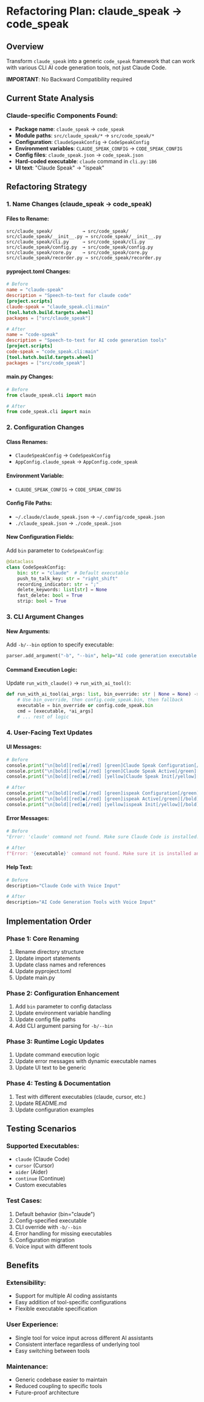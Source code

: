 # Refactoring Plan: claude_speak → code_speak

## Overview
Transform `claude_speak` into a generic `code_speak` framework that can work with various CLI AI code generation tools, not just Claude Code.

**IMPORTANT**: No Backward Compatibility required


## Current State Analysis

### Claude-specific Components Found:
- **Package name**: `claude_speak` → `code_speak`
- **Module paths**: `src/claude_speak/*` → `src/code_speak/*`
- **Configuration**: `ClaudeSpeakConfig` → `CodeSpeakConfig`
- **Environment variables**: `CLAUDE_SPEAK_CONFIG` → `CODE_SPEAK_CONFIG`
- **Config files**: `claude_speak.json` → `code_speak.json`
- **Hard-coded executable**: `claude` command in `cli.py:186`
- **UI text**: "Claude Speak" → "ispeak"

## Refactoring Strategy

### 1. Name Changes (claude_speak → code_speak)

#### Files to Rename:
```
src/claude_speak/           → src/code_speak/
src/claude_speak/__init__.py → src/code_speak/__init__.py
src/claude_speak/cli.py     → src/code_speak/cli.py
src/claude_speak/config.py  → src/code_speak/config.py
src/claude_speak/core.py    → src/code_speak/core.py
src/claude_speak/recorder.py → src/code_speak/recorder.py
```

#### pyproject.toml Changes:
```toml
# Before
name = "claude-speak"
description = "Speech-to-text for claude code"
[project.scripts]
claude-speak = "claude_speak.cli:main"
[tool.hatch.build.targets.wheel]
packages = ["src/claude_speak"]

# After
name = "code-speak"
description = "Speech-to-text for AI code generation tools"
[project.scripts]
code-speak = "code_speak.cli:main"
[tool.hatch.build.targets.wheel]
packages = ["src/code_speak"]
```

#### main.py Changes:
```python
# Before
from claude_speak.cli import main

# After
from code_speak.cli import main
```

### 2. Configuration Changes

#### Class Renames:
- `ClaudeSpeakConfig` → `CodeSpeakConfig`
- `AppConfig.claude_speak` → `AppConfig.code_speak`

#### Environment Variable:
- `CLAUDE_SPEAK_CONFIG` → `CODE_SPEAK_CONFIG`

#### Config File Paths:
- `~/.claude/claude_speak.json` → `~/.config/code_speak.json`
- `./claude_speak.json` → `./code_speak.json`

#### New Configuration Fields:
Add `bin` parameter to `CodeSpeakConfig`:
```python
@dataclass
class CodeSpeakConfig:
    bin: str = "claude"  # Default executable
    push_to_talk_key: str = "right_shift"
    recording_indicator: str = ";"
    delete_keywords: list[str] = None
    fast_delete: bool = True
    strip: bool = True
```

### 3. CLI Argument Changes

#### New Arguments:
Add `-b/--bin` option to specify executable:
```python
parser.add_argument("-b", "--bin", help="AI code generation executable (default from config)")
```

#### Command Execution Logic:
Update `run_with_claude()` → `run_with_ai_tool()`:
```python
def run_with_ai_tool(ai_args: list, bin_override: str | None = None) -> int:
    # Use bin_override, then config.code_speak.bin, then fallback
    executable = bin_override or config.code_speak.bin
    cmd = [executable, *ai_args]
    # ... rest of logic
```

### 4. User-Facing Text Updates

#### UI Messages:
```python
# Before
console.print("\n[bold][red]◉[/red] [green]Claude Speak Configuration[/green][/bold]")
console.print("\n[bold][red]◉[/red] [green]Claude Speak Active[/green][/bold]")
console.print("\n[bold][red]◉[/red] [yellow]Claude Speak Init[/yellow][/bold]\n")

# After
console.print("\n[bold][red]◉[/red] [green]ispeak Configuration[/green][/bold]")
console.print("\n[bold][red]◉[/red] [green]ispeak Active[/green][/bold]")
console.print("\n[bold][red]◉[/red] [yellow]ispeak Init[/yellow][/bold]\n")
```

#### Error Messages:
```python
# Before
"Error: 'claude' command not found. Make sure Claude Code is installed."

# After
f"Error: '{executable}' command not found. Make sure it is installed and in PATH."
```

#### Help Text:
```python
# Before
description="Claude Code with Voice Input"

# After
description="AI Code Generation Tools with Voice Input"
```

## Implementation Order

### Phase 1: Core Renaming
1. Rename directory structure
2. Update import statements
3. Update class names and references
4. Update pyproject.toml
5. Update main.py

### Phase 2: Configuration Enhancement
1. Add `bin` parameter to config dataclass
2. Update environment variable handling
3. Update config file paths
4. Add CLI argument parsing for `-b/--bin`

### Phase 3: Runtime Logic Updates
1. Update command execution logic
2. Update error messages with dynamic executable names
3. Update UI text to be generic

### Phase 4: Testing & Documentation
1. Test with different executables (claude, cursor, etc.)
2. Update README.md
3. Update configuration examples



## Testing Scenarios

### Supported Executables:
- `claude` (Claude Code)
- `cursor` (Cursor)
- `aider` (Aider)
- `continue` (Continue)
- Custom executables

### Test Cases:
1. Default behavior (bin="claude")
2. Config-specified executable
3. CLI override with `-b/--bin`
4. Error handling for missing executables
5. Configuration migration
6. Voice input with different tools

## Benefits

### Extensibility:
- Support for multiple AI coding assistants
- Easy addition of tool-specific configurations
- Flexible executable specification

### User Experience:
- Single tool for voice input across different AI assistants
- Consistent interface regardless of underlying tool
- Easy switching between tools

### Maintenance:
- Generic codebase easier to maintain
- Reduced coupling to specific tools
- Future-proof architecture